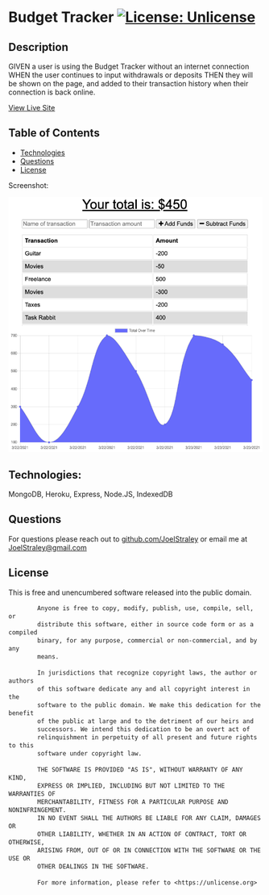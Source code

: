 # Budget Tracker [![License: Unlicense](https://img.shields.io/badge/license-Unlicense-blue.svg)](http://unlicense.org/)

## Description
GIVEN a user is using the Budget Tracker without an internet connection
WHEN the user continues to input withdrawals or deposits
THEN they will be shown on the page, and added to their transaction history when their connection is back online.

[View Live Site](https://boiling-ridge-83668.herokuapp.com/)
## Table of Contents

* [Technologies](#Technologies)
* [Questions](#Questions)
* [License](#License)

Screenshot: 

![alt text](https://github.com/Joelstraley/Budget-Tracker/blob/master/public/icons/Budget%20App%20Screenshot.png?raw=true)

## <a name="Technologies">Technologies:</a>
MongoDB, Heroku, Express, Node.JS, IndexedDB

## <a name="Questions">Questions</a>
For questions please reach out to [github.com/JoelStraley](github.com/JoelStraley) 
or email me at [JoelStraley@gmail.com](mailto:JoelStraley@gmail.com)

## <a name="License">License</a>
This is free and unencumbered software released into the public domain.
    
            Anyone is free to copy, modify, publish, use, compile, sell, or
            distribute this software, either in source code form or as a compiled
            binary, for any purpose, commercial or non-commercial, and by any
            means.
            
            In jurisdictions that recognize copyright laws, the author or authors
            of this software dedicate any and all copyright interest in the
            software to the public domain. We make this dedication for the benefit
            of the public at large and to the detriment of our heirs and
            successors. We intend this dedication to be an overt act of
            relinquishment in perpetuity of all present and future rights to this
            software under copyright law.
            
            THE SOFTWARE IS PROVIDED "AS IS", WITHOUT WARRANTY OF ANY KIND,
            EXPRESS OR IMPLIED, INCLUDING BUT NOT LIMITED TO THE WARRANTIES OF
            MERCHANTABILITY, FITNESS FOR A PARTICULAR PURPOSE AND NONINFRINGEMENT.
            IN NO EVENT SHALL THE AUTHORS BE LIABLE FOR ANY CLAIM, DAMAGES OR
            OTHER LIABILITY, WHETHER IN AN ACTION OF CONTRACT, TORT OR OTHERWISE,
            ARISING FROM, OUT OF OR IN CONNECTION WITH THE SOFTWARE OR THE USE OR
            OTHER DEALINGS IN THE SOFTWARE.
            
            For more information, please refer to <https://unlicense.org>

